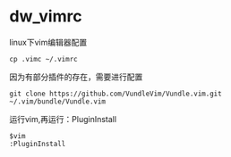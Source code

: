 # dw_vimrc
linux下vim编辑器配置
```
cp .vimc ~/.vimrc
```
因为有部分插件的存在，需要进行配置
```
git clone https://github.com/VundleVim/Vundle.vim.git ~/.vim/bundle/Vundle.vim
```

运行vim,再运行：PluginInstall
```
$vim
:PluginInstall
```
